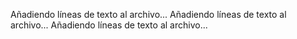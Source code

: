 Añadiendo líneas de texto al archivo...
Añadiendo líneas de texto al archivo...
Añadiendo líneas de texto al archivo...
